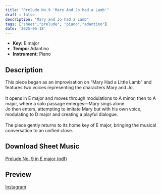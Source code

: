 ```yaml
---
title: "Prelude No.9 'Mary And Jo had a Lamb'"
draft : false
description: "Mary and Jo had a Lamb"
tags: ["sheet","prelude", "piano","adantino"]
date: '2025-06-18'
---
```


- **Key:** E major
- **Tempo:** Adantino 
- **Instrument:** Piano

<!--more-->
## Description
This piece began as an improvisation on “Mary Had a Little Lamb” and features two voices representing the characters Mary and Jo. <br>
<br>
It opens in E major and moves through modulations to A minor, then to A major, where a solo passage emerges—Mary sings alone. <br>
Jo then enters, attempting to imitate Mary but with his own voice, modulating to D major and creating a playful dialogue. <br>
<br>
The piece gently returns to its home key of E major, bringing the musical conversation to an unified close.

 ## Download Sheet Music

[Prelude No. 9 in E major (pdf)](/pdf/Prelude%20No.9%20in%20Emajor.pdf)

 ## Preview 
 
 [Instagram](https://www.instagram.com/reel/DLH_gvsCxav/)